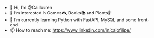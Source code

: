 - 👋 Hi, I’m @Caillouren
- 👀 I’m interested in Games🎮, Books📚 and Plants🌻!
- 🌱 I’m currently learning Python with FastAPI, MySQL and some front-end
- 📫 How to reach me: https://www.linkedin.com/in/caiofilipe/
